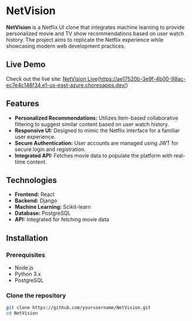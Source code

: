 # NetVision

**NetVision** is a Netflix UI clone that integrates machine learning to provide personalized movie and TV show recommendations based on user watch history. The project aims to replicate the Netflix experience while showcasing modern web development practices.

## Live Demo

Check out the live site: [NetVision Live](LINK)(https://ae17520b-3e9f-4b00-98ac-ec7e4c148f34.e1-us-east-azure.choreoapps.dev/)

## Features

- **Personalized Recommendations:** Utilizes item-based collaborative filtering to suggest similar content based on user watch history.
- **Responsive UI:** Designed to mimic the Netflix interface for a familiar user experience.
- **Secure Authentication:** User accounts are managed using JWT for secure login and registration.
- **Integrated API:** Fetches movie data to populate the platform with real-time content.

## Technologies

- **Frontend:** React
- **Backend:** Django
- **Machine Learning:** Scikit-learn
- **Database:** PostgreSQL
- **API:** Integrated for fetching movie data

## Installation

### Prerequisites

- Node.js
- Python 3.x
- PostgreSQL

### Clone the repository

```bash
git clone https://github.com/yourusername/NetVision.git
cd NetVision
